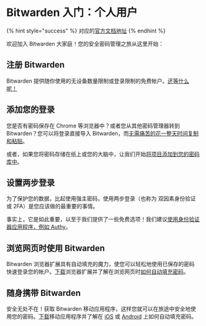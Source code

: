 # Bitwarden 入门：个人用户

{% hint style="success" %}
对应的[官方文档地址](https://bitwarden.com/help/get-started-individual-user/)
{% endhint %}

欢迎加入 Bitwarden 大家庭！您的安全密码管理之旅从这里开始：

## 注册 Bitwarden <a href="#sign-up-for-bitwarden" id="sign-up-for-bitwarden"></a>

Bitwarden 提供随你使用的无设备数量限制或登录限制的免费帐户。[还等什么呢！](https://vault.bitwarden.com/#/register?layout=default)

## 添加您的登录 <a href="#add-your-logins" id="add-your-logins"></a>

您是否有密码保存在 Chrome 等浏览器中？或者您从其他密码管理器转到 Bitwarden？您可以将登录直接导入 Bitwarden，而[无需痛苦的花一整天时间复制和粘贴](../import-export/import-data-to-your-vault.md)。

或者，如果您将密码存储在纸上或您的大脑中，让我们开始[将项目添加到您的密码库中](../getting-started/getting-started-webvault.md#first-steps)。

## 设置两步登录 <a href="#set-up-two-step-login" id="set-up-two-step-login"></a>

为了保护您的数据，比起使用强主密码，使用两步登录（也称为 双因素身份验证或 2FA）是您应该做的最重要的事情。

事实上，它是如此重要，以至于我们提供了一些免费选项！我们建议[使用身份验证器应用程序，例如 Authy](../two-step-login/setup-guides/two-step-login-via-authenticator.md)。

## 浏览网页时使用 Bitwarden <a href="#use-bitwarden-while-browsing" id="use-bitwarden-while-browsing"></a>

Bitwarden 浏览器扩展具有自动填充的魔力，使您可以轻松地使用已保存的密码快速登录您的帐户。[下载](https://bitwarden.com/download/)浏览器扩展并了解在浏览网页时[如何自动填充密码](../password-manager/auto-fill/auto-fill-basics/auto-fill-logins-in-browser-extensions.md)。

## 随身携带 Bitwarden <a href="#take-bitwarden-on-the-go" id="take-bitwarden-on-the-go"></a>

安全无处不在！获取 Bitwarden 移动应用程序，这样您就可以在旅途中安全地使用您的密码。[下载](https://bitwarden.com/download/)移动应用程序并了解在 [iOS](../password-manager/auto-fill/auto-fill-basics/auto-fill-logins-on-ios.md) 或 [Android](../password-manager/auto-fill/auto-fill-basics/auto-fill-logins-on-android.md) 上如何自动填充密码。
